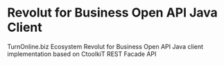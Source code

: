 # Revolut for Business Open API Java Client
TurnOnline.biz Ecosystem Revolut for Business Open API Java client implementation based on CtoolkiT REST Facade API
